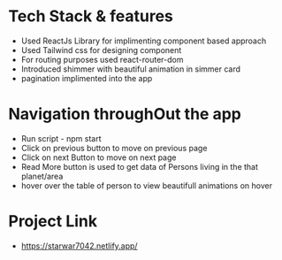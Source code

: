 # Tech Stack  & features
 - Used ReactJs Library for implimenting component based approach
 - Used Tailwind css for designing component
 - For routing purposes used react-router-dom
 - Introduced shimmer with beautiful animation in   simmer card
 - pagination implimented into the app


 # Navigation throughOut the app
  - Run script  -  npm start
  - Click on previous button to move on previous page
  - Click on next Button to move on next page
  - Read More button is used to get data of Persons living in the that planet/area
  - hover over the table of person to view beautifull animations on hover


  # Project Link

  - https://starwar7042.netlify.app/

 